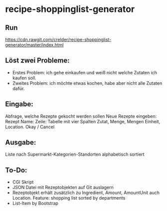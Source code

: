 # recipe-shoppinglist-generator

## Run

<https://cdn.rawgit.com/crelder/recipe-shoppinglist-generator/master/index.html>

## Löst zwei Probleme:
* Erstes Problem: ich gehe einkaufen und weiß nicht welche Zutaten ich kaufen soll.
* Zweites Problem: ich möchte etwas kochen, habe aber nicht alle Zutaten dafür.

## Eingabe:
Abfrage, welche Rezepte gekocht werden sollen
Neue Rezepte eingeben:
Rezept Name:
Zeile: Tabelle mit vier Spalten Zutat, Menge, Mengen Einheit, Location.
Okay / Cancel

## Ausgabe:
Liste nach Supermarkt-Kategorien-Standorten alphabetisch sortiert


## To-Do:
- CGI Skript
- JSON Datei mit Rezeptobjekten auf Git auslagern
- Rezeptobjekt erhält zusätzlich zu Ingredient, Amount, AmountUnit auch Location. Feature: shopping list sorted by departments
- List-Item by Bootstrap


